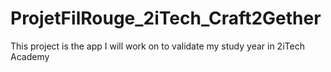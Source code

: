# ProjetFilRouge_2iTech_Craft2Gether

This project is the app I will work on to validate my study year in 2iTech Academy
